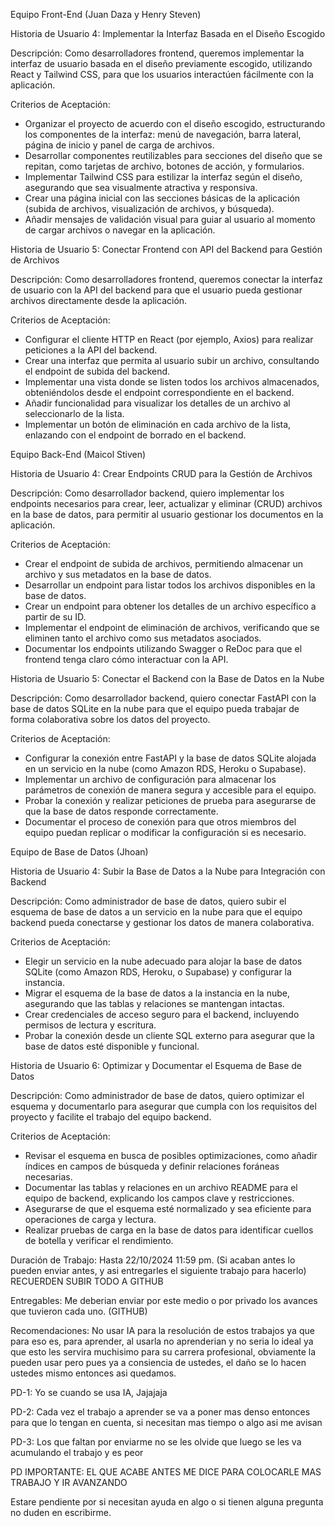 Equipo Front-End (Juan Daza y Henry Steven)

Historia de Usuario 4: Implementar la Interfaz Basada en el Diseño Escogido

Descripción: Como desarrolladores frontend, queremos implementar la interfaz de usuario basada en el diseño previamente escogido, utilizando React y Tailwind CSS, para que los usuarios interactúen fácilmente con la aplicación.

Criterios de Aceptación:

* Organizar el proyecto de acuerdo con el diseño escogido, estructurando los componentes de la interfaz: menú de navegación, barra lateral, página de inicio y panel de carga de archivos.
* Desarrollar componentes reutilizables para secciones del diseño que se repitan, como tarjetas de archivo, botones de acción, y formularios.
* Implementar Tailwind CSS para estilizar la interfaz según el diseño, asegurando que sea visualmente atractiva y responsiva.
* Crear una página inicial con las secciones básicas de la aplicación (subida de archivos, visualización de archivos, y búsqueda).
* Añadir mensajes de validación visual para guiar al usuario al momento de cargar archivos o navegar en la aplicación.

Historia de Usuario 5: Conectar Frontend con API del Backend para Gestión de Archivos

Descripción: Como desarrolladores frontend, queremos conectar la interfaz de usuario con la API del backend para que el usuario pueda gestionar archivos directamente desde la aplicación.

Criterios de Aceptación:

* Configurar el cliente HTTP en React (por ejemplo, Axios) para realizar peticiones a la API del backend.
* Crear una interfaz que permita al usuario subir un archivo, consultando el endpoint de subida del backend.
* Implementar una vista donde se listen todos los archivos almacenados, obteniéndolos desde el endpoint correspondiente en el backend.
* Añadir funcionalidad para visualizar los detalles de un archivo al seleccionarlo de la lista.
* Implementar un botón de eliminación en cada archivo de la lista, enlazando con el endpoint de borrado en el backend.

Equipo Back-End (Maicol Stiven)

Historia de Usuario 4: Crear Endpoints CRUD para la Gestión de Archivos

Descripción: Como desarrollador backend, quiero implementar los endpoints necesarios para crear, leer, actualizar y eliminar (CRUD) archivos en la base de datos, para permitir al usuario gestionar los documentos en la aplicación.

Criterios de Aceptación:

* Crear el endpoint de subida de archivos, permitiendo almacenar un archivo y sus metadatos en la base de datos.
* Desarrollar un endpoint para listar todos los archivos disponibles en la base de datos.
* Crear un endpoint para obtener los detalles de un archivo específico a partir de su ID.
* Implementar el endpoint de eliminación de archivos, verificando que se eliminen tanto el archivo como sus metadatos asociados.
* Documentar los endpoints utilizando Swagger o ReDoc para que el frontend tenga claro cómo interactuar con la API.

Historia de Usuario 5: Conectar el Backend con la Base de Datos en la Nube

Descripción: Como desarrollador backend, quiero conectar FastAPI con la base de datos SQLite en la nube para que el equipo pueda trabajar de forma colaborativa sobre los datos del proyecto.

Criterios de Aceptación:

* Configurar la conexión entre FastAPI y la base de datos SQLite alojada en un servicio en la nube (como Amazon RDS, Heroku o Supabase).
* Implementar un archivo de configuración para almacenar los parámetros de conexión de manera segura y accesible para el equipo.
* Probar la conexión y realizar peticiones de prueba para asegurarse de que la base de datos responde correctamente.
* Documentar el proceso de conexión para que otros miembros del equipo puedan replicar o modificar la configuración si es necesario.

Equipo de Base de Datos (Jhoan)

Historia de Usuario 4: Subir la Base de Datos a la Nube para Integración con Backend

Descripción: Como administrador de base de datos, quiero subir el esquema de base de datos a un servicio en la nube para que el equipo backend pueda conectarse y gestionar los datos de manera colaborativa.

Criterios de Aceptación:

* Elegir un servicio en la nube adecuado para alojar la base de datos SQLite (como Amazon RDS, Heroku, o Supabase) y configurar la instancia.
* Migrar el esquema de la base de datos a la instancia en la nube, asegurando que las tablas y relaciones se mantengan intactas.
* Crear credenciales de acceso seguro para el backend, incluyendo permisos de lectura y escritura.
* Probar la conexión desde un cliente SQL externo para asegurar que la base de datos esté disponible y funcional.

Historia de Usuario 6: Optimizar y Documentar el Esquema de Base de Datos

Descripción: Como administrador de base de datos, quiero optimizar el esquema y documentarlo para asegurar que cumpla con los requisitos del proyecto y facilite el trabajo del equipo backend.

Criterios de Aceptación:

* Revisar el esquema en busca de posibles optimizaciones, como añadir índices en campos de búsqueda y definir relaciones foráneas necesarias.
* Documentar las tablas y relaciones en un archivo README para el equipo de backend, explicando los campos clave y restricciones.
* Asegurarse de que el esquema esté normalizado y sea eficiente para operaciones de carga y lectura.
* Realizar pruebas de carga en la base de datos para identificar cuellos de botella y verificar el rendimiento.

Duración de Trabajo: Hasta 22/10/2024 11:59 pm. (Si acaban antes lo pueden enviar antes, y asi entregarles el siguiente trabajo para hacerlo) RECUERDEN SUBIR TODO A GITHUB

Entregables: Me deberian enviar por este medio o por privado los avances que tuvieron cada uno. (GITHUB)

Recomendaciones: No usar IA para la resolución de estos trabajos ya que para eso es, para aprender, al usarla no aprenderian y no seria lo ideal ya que esto les servira muchisimo para su carrera profesional, obviamente la pueden usar pero pues ya a consiencia de ustedes, el daño se lo hacen ustedes mismo entonces asi quedamos.

PD-1: Yo se cuando se usa IA, Jajajaja

PD-2: Cada vez el trabajo a aprender se va a poner mas denso entonces para que lo tengan en cuenta, si necesitan mas tiempo o algo asi me avisan

PD-3: Los que faltan por enviarme no se les olvide que luego se les va acumulando el trabajo y es peor

PD IMPORTANTE: EL QUE ACABE ANTES ME DICE PARA COLOCARLE MAS TRABAJO Y IR AVANZANDO

Estare pendiente por si necesitan ayuda en algo o si tienen alguna pregunta no duden en escribirme.
